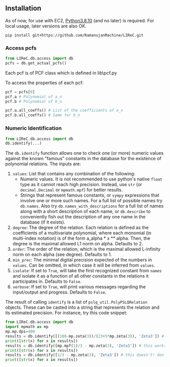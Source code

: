 ## Installation

As of now, for use with EC2, [Python3.8.10](https://www.python.org/downloads/release/python-3810/) (and no later) is required. For local usage, later versions are also OK. 
```commandline
pip install git+https://github.com/RamanujanMachine/LIReC.git
```

### Access pcfs
```python
from LIReC.db.access import db
pcfs = db.get_actual_pcfs()
```
Each pcf is of PCF class which is defined in lib\pcf.py

To access the properties of each pcf:
```python
pcf = pcfs[0]
pcf.a # Polynomial of a_n
pcf.b # Polynomial of b_n

pcf.a.all_coeffs() # List of the coefficients of a_n
pcf.b.all_coeffs() # Same for b_n
```

### Numeric Identification
```python
from LIReC.db.access import db
db.identify(...)
```
The `db.identify` function allows one to check one (or more) numeric values against the known "famous" constants in the database for the existence of polynomial relations. The inputs are:
1. `values`: List that contains any combination of the following:
   - Numeric values. It is not recommended to use python's native `float` type as it cannot reach high precision. Instead, use `str` (or `decimal.Decimal` or `mpmath.mpf`) for better results.
   - Strings that represent famous constants, or `sympy` expressions that involve one or more such names. For a full list of possible names try `db.names`. Also try `db.names_with_descriptions` for a full list of names along with a short description of each name, or `db.describe` to conveniently fish out the description of any one name in the database (if it exists).
3. `degree`: The degree of the relation. Each relation is defined as the coefficients of a multivariate polynomial, where each monomial (in multi-index notation) is of the form a_alpha \* x \*\* alpha. Then, the degree is the maximal allowed L1 norm on alpha. Defaults to 2.
4. `order`: The order of the relation, which is the maximal allowed L-infinity norm on each alpha (see degree). Defaults to 1.
5. `min_prec`: The minimal digital precision expected of the numbers in `values`. Can be omitted, in which case it will be inferred from `values`.
6. `isolate`: If set to `True`, will take the first recognized constant from `names` and isolate it as a function of all other constants in the relations it participates in. Defaults to `False`.
7. `verbose`: If set to `True`, will print various messages regarding the input/output and progress. Defaults to `False`.

The result of calling `identify` is a list of `pslq_util.PolyPSLQRelation` objects. These can be casted into a string that represents the relation and its estimated precision. For instance, try this code snippet:
```python
from LIReC.db.access import db
import mpmath as mp
mp.mp.dps=400
results = db.identify([(100-mp.zeta(3))/(23+5*mp.zeta(3)), 'Zeta3']) # first run should take a few seconds to query the db...
print([str(x) for x in results])
results = db.identify([mp.mpf(1)/3 - mp.zeta(3), 'Zeta3']) # this works
print([str(x) for x in results])
results = db.identify([1/3 - mp.zeta(3), 'Zeta3']) # this doesn't! don't let bad floats pollute your numbers!
print([str(x) for x in results])
```

